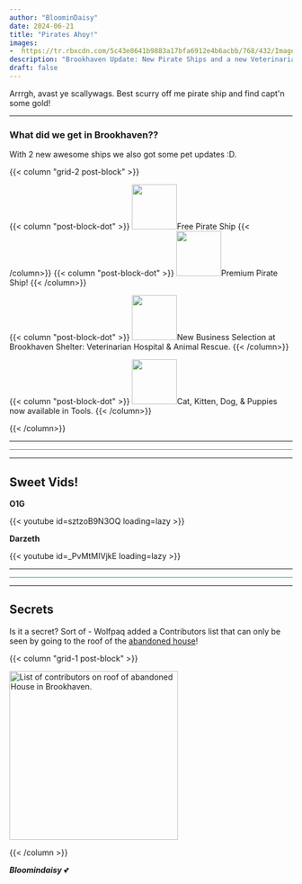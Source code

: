 ```yaml
---
author: "BloominDaisy"
date: 2024-06-21
title: "Pirates Ahoy!"
images:
-  https://tr.rbxcdn.com/5c43e8641b9883a17bfa6912e4b6acbb/768/432/Image/Png
description: "Brookhaven Update: New Pirate Ships and a new Veterinarian Hospital & Animal Rescue."
draft: false
---
```


Arrrgh, avast ye scallywags. Best scurry off me pirate ship and find capt'n some gold!

---

### What did we get in Brookhaven??

With 2 new awesome ships we also got some pet updates :D. 

{{< column "grid-2 post-block" >}}

{{< column "post-block-dot" >}}
<img src="/images/blog/free-pirate-boat.png" loading="lazy" style="width: 80px; height: 80px;">Free Pirate Ship 
{{< /column>}}
{{< column "post-block-dot" >}}
<img src="/images/blog/premium-pirate-boat.png" loading="lazy" style="width: 80px; height: 80px;">Premium Pirate Ship! 
{{< /column>}}

{{< column "post-block-dot" >}}
<img src="/images/blog/shelter-animal-resuce-veternarian.png" loading="lazy" style="width: 80px; height: 80px;">New Business Selection at Brookhaven Shelter: Veterinarian Hospital & Animal Rescue. 
{{< /column>}}

{{< column "post-block-dot" >}}
<img src="/images/blog/pets-tools.png" loading="lazy" style="width: 80px; height: 80px;">Cat, Kitten, Dog, & Puppies now available in Tools. 
{{< /column>}}


{{< /column>}}

---

<hr style="background-color: #28b44c" size=8 class="post-block">

---

## Sweet Vids!

<div class="grid-2 post-vid-dot">

**O1G** <div class="grid-1">{{< youtube id=sztzoB9N3OQ loading=lazy >}}</div>


**Darzeth** <div class="grid-1">{{< youtube id=_PvMtMIVjkE loading=lazy >}}</div>
</div>

---

<hr style="background-color: #28b44c" size=8 class="post-block">

---

## Secrets

Is it a secret? Sort of - Wolfpaq added a Contributors list that can only be seen by going to the roof of the [abandoned house](/map/poi/abandoned-house/)!

{{< column "grid-1 post-block" >}}

<img src="/images/blog/abandoned-house-lightening-roof-secret.png" loading="lazy" style="width: auto; height: 300px;" alt="List of contributors on roof of abandoned House in Brookhaven.">

{{< /column >}}


_**Bloomindaisy**_ <span class="nowrap"><span class="emojify">💕</span>